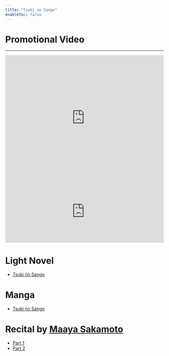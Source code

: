 ```yaml
---
title: "Tsuki no Sango"
enableToc: false
---
```

# Promotional Video
***

<iframe src="https://www.youtube.com/embed/dQH62tPvFH8" title="星海社朗読館 『月の珊瑚』 プロモーションビデオ" frameborder="0" allow="accelerometer; autoplay; clipboard-write; encrypted-media; gyroscope; picture-in-picture" allowfullscreen style="height:397px;width:100%;border:none;overflow:hidden;"></iframe>


<iframe src="https://youtu.be/dQH62tPvFH8" onload='javascript:(function(o){o.style.height=o.contentWindow.document.body.scrollHeight+"px";}(this));' style="height:200px;width:100%;border:none;overflow:hidden;"></iframe>


# Light Novel
- <a href="https://anilist.co/manga/64329/Tsuki-no-Sango/" target="_blank" rel="noopener"><span>Tsuki no Sango</span> </a>


# Manga
- <a href="https://anilist.co/manga/71957/Tsuki-no-Sango/" target="_blank" rel="noopener"><span>Tsuki no Sango</span> </a>

# Recital by <a href="https://anilist.co/staff/95090/Maaya-Sakamoto" target="_blank" rel="noopener"><span>Maaya Sakamoto</span> </a>
- <a href="https://www.youtube.com/watch?v=XmJwRQiw4Ok" target="_blank" rel="noopener"><span>Part 1</span> </a>
- <a href="https://www.youtube.com/watch?v=X6_PINUTR90" target="_blank" rel="noopener"><span>Part 2</span> </a>


